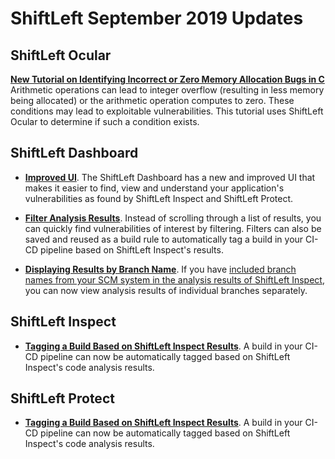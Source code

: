 # ShiftLeft September 2019 Updates

## ShiftLeft Ocular

**[New Tutorial on Identifying Incorrect or Zero Memory Allocation Bugs in C](..using-ocular/tutorials/c-allocation-bugs.md)** Arithmetic operations can lead to integer overflow (resulting in less memory being allocated) or the arithmetic operation computes to zero. These conditions may lead to exploitable vulnerabilities. This tutorial uses ShiftLeft Ocular to determine if such a condition exists.

## ShiftLeft Dashboard

* **[Improved UI](../using-inspect-protect/using-dashboard/app-list.md)**. The ShiftLeft Dashboard has a new and improved UI that makes it easier to find, view and understand your application's vulnerabilities as found by ShiftLeft Inspect and ShiftLeft Protect. 

* **[Filter Analysis Results](../using-inspect-protect/using-dashboard/filter-results.md)**. Instead of scrolling through a list of results, you can quickly find vulnerabilities of interest by filtering. Filters can also be saved and reused as a build rule to automatically tag a build in your CI-CD pipeline based on ShiftLeft Inspect's results.

* **[Displaying Results by Branch Name](../using-inspect-protect/using-dashboard/view-results.md#displaying-results-by-branch-name)**. If you have [included branch names from your SCM system in the analysis results of ShiftLeft Inspect](../inspect/identify-branches.md), you can now view analysis results of individual branches separately.

## ShiftLeft Inspect

* **[Tagging a Build Based on ShiftLeft Inspect Results](../using-inspect-protect/inspect/tag-build.md)**. A build in your CI-CD pipeline can now be automatically tagged based on ShiftLeft Inspect's code analysis results. 

## ShiftLeft Protect

* **[Tagging a Build Based on ShiftLeft Inspect Results](../using-inspect-protect/inspect/tag-build.md)**. A build in your CI-CD pipeline can now be automatically tagged based on ShiftLeft Inspect's code analysis results. 


